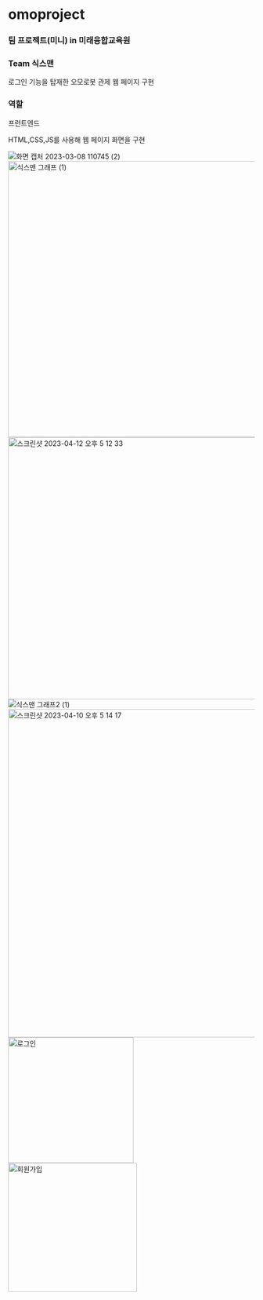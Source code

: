 # omoproject 

### 팀 프로젝트(미니) in 미래융합교육원

### Team 식스맨
로그인 기능을 탑재한 오모로봇 관제 웹 페이지 구현

### 역할 
프런트엔드

HTML,CSS,JS를 사용해 웹 페이지 화면을 구현


![화면 캡처 2023-03-08 110745 (2)](https://user-images.githubusercontent.com/120015594/231393523-b0580a8c-aeb1-43d6-b1c3-f3bd744a8b6f.jpg)
<img width="563" alt="식스맨 그래프 (1)" src="https://user-images.githubusercontent.com/120015594/231394009-eec49bd6-914f-480b-ba62-a749d9a04a02.png">
<img width="534" alt="스크린샷 2023-04-12 오후 5 12 33" src="https://user-images.githubusercontent.com/120015594/231395824-719c0692-0aad-4792-b0f1-2f11fcc2d310.png">
![식스맨 그래프2 (1)](https://user-images.githubusercontent.com/120015594/231394016-3ec67bb1-4832-48de-bc97-22b0c7da1bca.png)
<img width="669" alt="스크린샷 2023-04-10 오후 5 14 17" src="https://user-images.githubusercontent.com/120015594/231394022-85ccc26e-5148-4cd6-a74e-63f4508a4061.png">
<br />
<img width="256" alt="로그인" src="https://user-images.githubusercontent.com/120015594/231395524-2bccb96f-8e01-4118-8884-ab3fa37c9770.png">
<img width="263" alt="회원가입" src="https://user-images.githubusercontent.com/120015594/231395548-55019862-9f7a-42f3-b861-2ab4297fd659.png">

